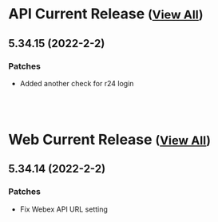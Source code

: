 
# API Current Release <small>([View All](/API.md))</small>
## 5.34.15 (2022-2-2)
### Patches 

- Added another check for r24 login

<br><br>
# Web Current Release <small>([View All](/Web.md))</small>
## 5.34.14 (2022-2-2)
### Patches 

- Fix Webex API URL setting

  